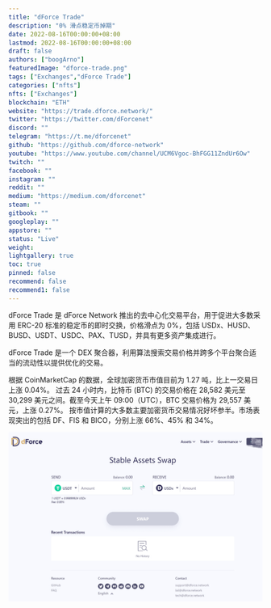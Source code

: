```yaml
---
title: "dForce Trade"
description: "0% 滑点稳定币掉期"
date: 2022-08-16T00:00:00+08:00
lastmod: 2022-08-16T00:00:00+08:00
draft: false
authors: ["boogArno"]
featuredImage: "dforce-trade.png"
tags: ["Exchanges","dForce Trade"]
categories: ["nfts"]
nfts: ["Exchanges"]
blockchain: "ETH"
website: "https://trade.dforce.network/"
twitter: "https://twitter.com/dForcenet"
discord: ""
telegram: "https://t.me/dforcenet"
github: "https://github.com/dforce-network"
youtube: "https://www.youtube.com/channel/UCM6Vgoc-BhFGG11ZndUr6Ow"
twitch: ""
facebook: ""
instagram: ""
reddit: ""
medium: "https://medium.com/dforcenet"
steam: ""
gitbook: ""
googleplay: ""
appstore: ""
status: "Live"
weight: 
lightgallery: true
toc: true
pinned: false
recommend: false
recommend1: false
---
```

dForce Trade 是 dForce Network 推出的去中心化交易平台，用于促进大多数采用 ERC-20 标准的稳定币的即时交换，价格滑点为 0%，包括 USDx、HUSD、BUSD、USDT、USDC、PAX、TUSD，并具有更多资产集成进行。

dForce Trade 是一个 DEX 聚合器，利用算法搜索交易价格并跨多个平台聚合适当的流动性以提供优化的交易。

根据 CoinMarketCap 的数据，全球加密货币市值目前为 1.27 吨，比上一交易日上涨 0.04%。
过去 24 小时内，比特币 (BTC) 的交易价格在 28,582 美元至 30,299 美元之间。截至今天上午 09:00（UTC），BTC 交易价格为 29,557 美元，上涨 0.27%。
按市值计算的大多数主要加密货币交易情况好坏参半。市场表现突出的包括 DF、FIS 和 BICO，分别上涨 66%、45% 和 34%。

![dforcetrade-dapp-exchanges-eth-image1_6889119c3b9e7628948798c653dffc09](dforcetrade-dapp-exchanges-eth-image1_6889119c3b9e7628948798c653dffc09.png)

